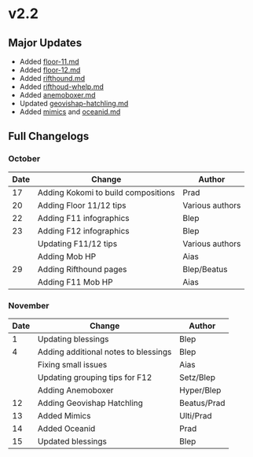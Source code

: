 # v2.2

## Major Updates

* Added [floor-11.md](../../floors/spire/floor-11.md "mention")
* Added [floor-12.md](../../floors/spire/floor-12.md "mention")
* Added [rifthound.md](../../monsters/rifthounds/rifthound.md "mention")
* Added [rifthoud-whelp.md](../../monsters/rifthounds/rifthoud-whelp.md "mention")
* Added [anemoboxer.md](../../monsters/fatui/anemoboxer.md "mention")
* Updated [geovishap-hatchling.md](../../monsters/animals/geovishap-hatchling.md "mention")
* Added [mimics](../../monsters/mimics/ "mention") and [oceanid.md](../../monsters/elites/oceanid.md "mention")

## Full Changelogs

### October

| Date | Change                              | Author          |
| ---- | ----------------------------------- | --------------- |
| 17   | Adding Kokomi to build compositions | Prad            |
| 20   | Adding Floor 11/12 tips             | Various authors |
| 22   | Adding F11 infographics             | Blep            |
| 23   | Adding F12 infographics             | Blep            |
|      | Updating F11/12 tips                | Various authors |
|      | Adding Mob HP                       | Aias            |
| 29   | Adding Rifthound pages              | Blep/Beatus     |
|      | Adding F11 Mob HP                   | Aias            |

### November



| Date | Change                               | Author      |
| ---- | ------------------------------------ | ----------- |
| 1    | Updating blessings                   | Blep        |
| 4    | Adding additional notes to blessings | Blep        |
|      | Fixing small issues                  | Aias        |
|      | Updating grouping tips for F12       | Setz/Blep   |
|      | Adding Anemoboxer                    | Hyper/Blep  |
| 12   | Adding Geovishap Hatchling           | Beatus/Prad |
| 13   | Added Mimics                         | Ulti/Prad   |
| 14   | Added Oceanid                        | Prad        |
| 15   | Updated blessings                    | Blep        |
